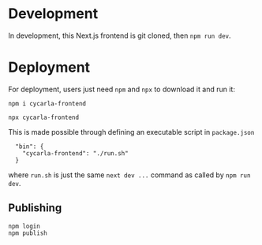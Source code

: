 # Development
In development, this Next.js frontend is git cloned, then `npm run dev`.

# Deployment
For deployment, users just need `npm` and `npx` to download it and run it:

```
npm i cycarla-frontend
```
```
npx cycarla-frontend
```

This is made possible through defining an executable script in `package.json`
```
  "bin": {
    "cycarla-frontend": "./run.sh"
  }
```
where `run.sh` is just the same `next dev ...` command as called by `npm run dev`.

## Publishing

```
npm login
npm publish
```